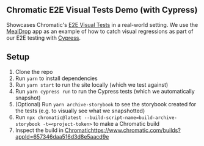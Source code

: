 ## Chromatic E2E Visual Tests Demo (with Cypress)

Showcases Chromatic's [E2E Visual Tests](https://www.chromatic.com/docs/e2e-visual-tests/) in a real-world setting. We use the [MealDrop](https://mealdrop.vercel.app/) app as an example of how to catch visual regressions as part of our E2E testing with [Cypress](https://www.cypress.io/).

## Setup
1. Clone the repo
2. Run `yarn` to install dependencies
3. Run `yarn start` to run the site locally (which we test against)
4. Run `yarn cypress run` to run the Cypress tests (which we automatically snapshot)
5. (Optional) Run `yarn archive-storybook` to see the storybook created for the tests (e.g. to visually see what we snapshotted)
6. Run `npx chromatic@latest --build-script-name=build-archive-storybook -t=<project-token>` to make a Chromatic build
7. Inspect the build in [Chromatic](https://www.chromatic.com/builds?appId=657346daa516d3d8e5aacd9e)https://www.chromatic.com/builds?appId=657346daa516d3d8e5aacd9e
